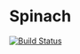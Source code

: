 # Spinach

[![Build Status](https://secure.travis-ci.org/hrfmmymt/spinach.svg?branch=master)](http://travis-ci.org/hrfmmymt/spinach)
